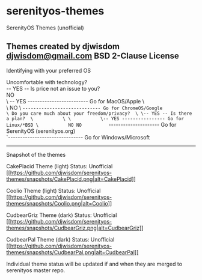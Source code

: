 # serenityos-themes
SerenityOS Themes (unofficial)

Themes created by djwisdom <djwisdom@gmail.com>
BSD 2-Clause License
---


Identifying with your preferred OS

Uncomfortable with technology?
  \
   \-- YES -- Is price not an issue to you?  
    NO          \
     \           \-- YES ------------------------- Go for MacOS/Apple
      \           \
       \           NO
        \           `----------------------------- Go for ChromeOS/Google                                 
         \
          Do you care much about your freedom/privacy? 
           \
            \-- YES -- Is there a plan? 
             \           \
              \           \-- YES ---------------- Go for Linux/*BSD
               \           NO
                NO          `--------------------- Go for SerenityOS (serenityos.org)
                 \
                  `------------------------------- Go for Windows/Microsoft
                            
---

Snapshot of the themes

CakePlacid Theme (light)
Status: Unofficial
[[https://github.com/djwisdom/serenityos-themes/snapshots/CakePlacid.png|alt=CakePlacid]]

Coolio Theme (light)
Status: Unofficial
[[https://github.com/djwisdom/serenityos-themes/snapshots/Coolio.png|alt=Coolio]]

CudbearGriz Theme (dark)
Status: Unofficial
[[https://github.com/djwisdom/serenityos-themes/snapshots/CudbearGriz.png|alt=CudbearGriz]]

CudbearPal Theme (dark)
Status: Unofficial
[[https://github.com/djwisdom/serenityos-themes/snapshots/CudbearPal.png|alt=CudbearPal]]

Individual theme status will be updated if and when they are merged to serenityos master repo.
